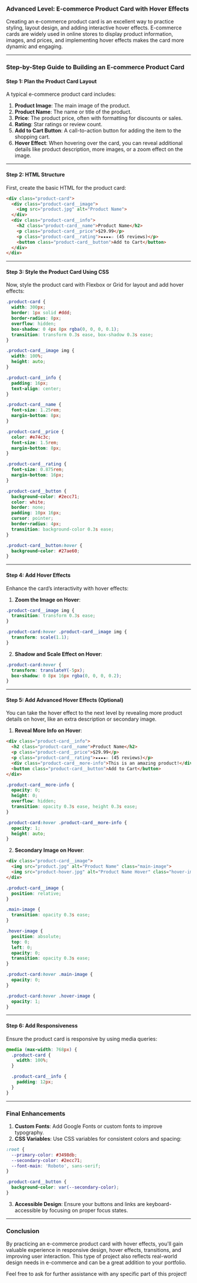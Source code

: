 ### Advanced Level: E-commerce Product Card with Hover Effects

Creating an e-commerce product card is an excellent way to practice styling, layout design, and adding interactive hover effects. E-commerce cards are widely used in online stores to display product information, images, and prices, and implementing hover effects makes the card more dynamic and engaging.

---

### **Step-by-Step Guide to Building an E-commerce Product Card**

#### **Step 1: Plan the Product Card Layout**

A typical e-commerce product card includes:
1. **Product Image**: The main image of the product.
2. **Product Name**: The name or title of the product.
3. **Price**: The product price, often with formatting for discounts or sales.
4. **Rating**: Star ratings or review count.
5. **Add to Cart Button**: A call-to-action button for adding the item to the shopping cart.
6. **Hover Effect**: When hovering over the card, you can reveal additional details like product description, more images, or a zoom effect on the image.

---

#### **Step 2: HTML Structure**

First, create the basic HTML for the product card:

```html
<div class="product-card">
  <div class="product-card__image">
    <img src="product.jpg" alt="Product Name">
  </div>
  <div class="product-card__info">
    <h2 class="product-card__name">Product Name</h2>
    <p class="product-card__price">$29.99</p>
    <p class="product-card__rating">★★★★☆ (45 reviews)</p>
    <button class="product-card__button">Add to Cart</button>
  </div>
</div>
```

---

#### **Step 3: Style the Product Card Using CSS**

Now, style the product card with Flexbox or Grid for layout and add hover effects:

```css
.product-card {
  width: 300px;
  border: 1px solid #ddd;
  border-radius: 8px;
  overflow: hidden;
  box-shadow: 0 4px 8px rgba(0, 0, 0, 0.1);
  transition: transform 0.3s ease, box-shadow 0.3s ease;
}

.product-card__image img {
  width: 100%;
  height: auto;
}

.product-card__info {
  padding: 16px;
  text-align: center;
}

.product-card__name {
  font-size: 1.25rem;
  margin-bottom: 8px;
}

.product-card__price {
  color: #e74c3c;
  font-size: 1.5rem;
  margin-bottom: 8px;
}

.product-card__rating {
  font-size: 0.875rem;
  margin-bottom: 16px;
}

.product-card__button {
  background-color: #2ecc71;
  color: white;
  border: none;
  padding: 10px 16px;
  cursor: pointer;
  border-radius: 4px;
  transition: background-color 0.3s ease;
}

.product-card__button:hover {
  background-color: #27ae60;
}
```

---

#### **Step 4: Add Hover Effects**

Enhance the card’s interactivity with hover effects:

1. **Zoom the Image on Hover**:

```css
.product-card__image img {
  transition: transform 0.3s ease;
}

.product-card:hover .product-card__image img {
  transform: scale(1.1);
}
```

2. **Shadow and Scale Effect on Hover**:

```css
.product-card:hover {
  transform: translateY(-5px);
  box-shadow: 0 8px 16px rgba(0, 0, 0, 0.2);
}
```

---

#### **Step 5: Add Advanced Hover Effects (Optional)**

You can take the hover effect to the next level by revealing more product details on hover, like an extra description or secondary image.

1. **Reveal More Info on Hover**:

```html
<div class="product-card__info">
  <h2 class="product-card__name">Product Name</h2>
  <p class="product-card__price">$29.99</p>
  <p class="product-card__rating">★★★★☆ (45 reviews)</p>
  <div class="product-card__more-info">This is an amazing product!</div>
  <button class="product-card__button">Add to Cart</button>
</div>
```

```css
.product-card__more-info {
  opacity: 0;
  height: 0;
  overflow: hidden;
  transition: opacity 0.3s ease, height 0.3s ease;
}

.product-card:hover .product-card__more-info {
  opacity: 1;
  height: auto;
}
```

2. **Secondary Image on Hover**:

```html
<div class="product-card__image">
  <img src="product.jpg" alt="Product Name" class="main-image">
  <img src="product-hover.jpg" alt="Product Name Hover" class="hover-image">
</div>
```

```css
.product-card__image {
  position: relative;
}

.main-image {
  transition: opacity 0.3s ease;
}

.hover-image {
  position: absolute;
  top: 0;
  left: 0;
  opacity: 0;
  transition: opacity 0.3s ease;
}

.product-card:hover .main-image {
  opacity: 0;
}

.product-card:hover .hover-image {
  opacity: 1;
}
```

---

#### **Step 6: Add Responsiveness**

Ensure the product card is responsive by using media queries:

```css
@media (max-width: 768px) {
  .product-card {
    width: 100%;
  }

  .product-card__info {
    padding: 12px;
  }
}
```

---

### **Final Enhancements**

1. **Custom Fonts**: Add Google Fonts or custom fonts to improve typography.
2. **CSS Variables**: Use CSS variables for consistent colors and spacing:

```css
:root {
  --primary-color: #3498db;
  --secondary-color: #2ecc71;
  --font-main: 'Roboto', sans-serif;
}

.product-card__button {
  background-color: var(--secondary-color);
}
```

3. **Accessible Design**: Ensure your buttons and links are keyboard-accessible by focusing on proper focus states.

---

### **Conclusion**

By practicing an e-commerce product card with hover effects, you'll gain valuable experience in responsive design, hover effects, transitions, and improving user interaction. This type of project also reflects real-world design needs in e-commerce and can be a great addition to your portfolio.

Feel free to ask for further assistance with any specific part of this project!